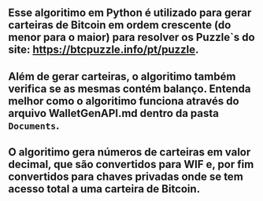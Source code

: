 ## Esse algoritimo em Python é utilizado para gerar carteiras de Bitcoin em ordem crescente (do menor para o maior) para resolver os Puzzle`s do site: https://btcpuzzle.info/pt/puzzle.
## Além de gerar carteiras, o algoritimo também verifica se as mesmas contém balanço. Entenda melhor como o algoritimo funciona através do arquivo WalletGenAPI.md dentro da pasta `Documents`.
## O algoritimo gera números de carteiras em valor decimal, que são convertidos para WIF e, por fim convertidos para chaves privadas onde se tem acesso total a uma carteira de Bitcoin.